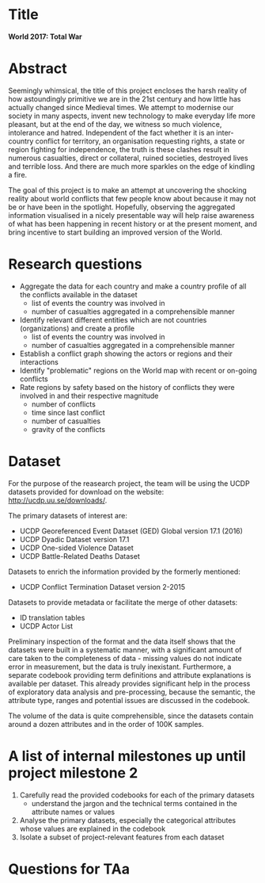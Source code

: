 # Title
**World 2017: Total War**

# Abstract
Seemingly whimsical, the title of this project encloses the harsh reality of how astoundingly primitive we are in the 21st century and how little has actually changed since Medieval times. We attempt to modernise our society in many aspects, invent new technology to make everyday life more pleasant, but at the end of the day, we witness so much violence, intolerance and hatred. Independent of the fact whether it is an inter-country conflict for territory, an organisation requesting rights, a state or region fighting for independence, the truth is these clashes result in numerous casualties, direct or collateral, ruined societies, destroyed lives and terrible loss. And there are much more sparkles on the edge of kindling a fire.

The goal of this project is to make an attempt at uncovering the shocking reality about world conflicts that few people know about because it may not be or have been in the spotlight. Hopefully, observing the aggregated information visualised in a nicely presentable way will help raise awareness of what has been happening in recent history or at the present moment, and bring incentive to start building an improved version of the World.

# Research questions

* Aggregate the data for each country and make a country profile of all the conflicts available in the dataset
	* list of events the country was involved in
	* number of casualties aggregated in a comprehensible manner
* Identify relevant different entities which are not countries (organizations) and create a profile
	* list of events the country was involved in
	* number of casualties aggregated in a comprehensible manner
* Establish a conflict graph showing the actors or regions and their interactions
* Identify "problematic" regions on the World map with recent or on-going conflicts
* Rate regions by safety based on the history of conflicts they were involved in and their respective magnitude
	* number of conflicts
	* time since last conflict
	* number of casualties
	* gravity of the conflicts

# Dataset

For the purpose of the reasearch project, the team will be using the UCDP datasets provided for download on the website: http://ucdp.uu.se/downloads/.

The primary datasets of interest are:
* UCDP Georeferenced Event Dataset (GED) Global version 17.1 (2016)
* UCDP Dyadic Dataset version 17.1
* UCDP One-sided Violence Dataset
* UCDP Battle-Related Deaths Dataset

Datasets to enrich the information provided by the formerly mentioned:
* UCDP Conflict Termination Dataset version 2-2015

Datasets to provide metadata or facilitate the merge of other datasets:
* ID translation tables
* UCDP Actor List

Preliminary inspection of the format and the data itself shows that the datasets were built in a systematic manner, with a significant amount of care taken to the completeness of data - missing values do not indicate error in measurement, but the data is truly inexistant. Furthermore, a separate codebook providing term definitions and attribute explanations is available per dataset. This already provides significant help in the process of exploratory data analysis and pre-processing, because the semantic, the attribute type, ranges and potential issues are discussed in the codebook.

The volume of the data is quite comprehensible, since the datasets contain around a dozen attributes and in the order of 100K samples.

# A list of internal milestones up until project milestone 2

1. Carefully read the provided codebooks for each of the primary datasets
	* understand the jargon and the technical terms contained in the attribute names or values
2. Analyse the primary datasets, especially the categorical attributes whose values are explained in the codebook
3. Isolate a subset of project-relevant features from each dataset

# Questions for TAa

